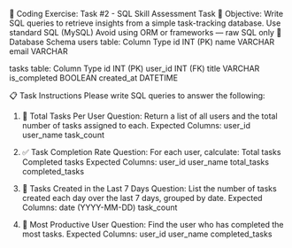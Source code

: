 🧠 Coding Exercise: Task #2 - SQL Skill Assessment Task
🎯 Objective:
Write SQL queries to retrieve insights from a simple task-tracking database.
Use standard SQL (MySQL)
Avoid using ORM or frameworks — raw SQL only
📂 Database Schema
users table:
Column
Type
id
INT (PK)
name
VARCHAR
email
VARCHAR

tasks table:
Column
Type
id
INT (PK)
user_id
INT (FK)
title
VARCHAR
is_completed
BOOLEAN
created_at
DATETIME

📋 Task Instructions
Please write SQL queries to answer the following:

1. 🧮 Total Tasks Per User
   Question: Return a list of all users and the total number of tasks assigned to each.
   Expected Columns:
   user_id
   user_name
   task_count

2. ✅ Task Completion Rate
   Question: For each user, calculate:
   Total tasks
   Completed tasks
   Expected Columns:
   user_id
   user_name
   total_tasks
   completed_tasks

3. 📆 Tasks Created in the Last 7 Days
   Question: List the number of tasks created each day over the last 7 days, grouped by date.
   Expected Columns:
   date (YYYY-MM-DD)
   task_count

4. 🌟 Most Productive User
   Question: Find the user who has completed the most tasks.
   Expected Columns:
   user_id
   user_name
   completed_tasks
